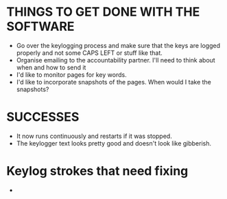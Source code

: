 # THINGS TO GET DONE WITH THE SOFTWARE
- Go over the keylogging process and make sure that the keys are logged properly and not some CAPS LEFT or stuff like that.
- Organise emailing to the accountability partner. I'll need to think about when and how to send it
- I'd like to monitor pages for key words.
- I'd like to incorporate snapshots of the pages. When would I take the snapshots?



# SUCCESSES
- It now runs continuously and restarts if it was stopped.
- The keylogger text looks pretty good and doesn't look like gibberish.



# Keylog strokes that need fixing
- 

